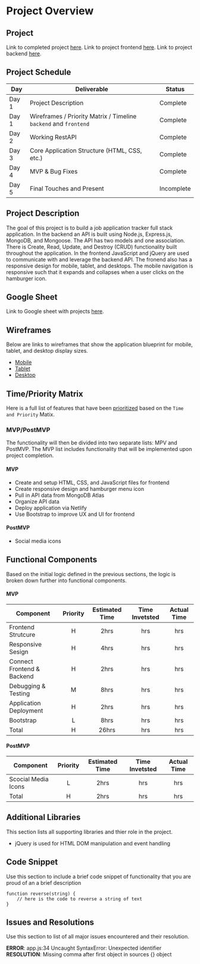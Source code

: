 # Project Overview

## Project

Link to completed project [here]().
Link to project frontend [here](https://github.com/emestiza/Project-2-Frontend).
Link to project backend [here](https://github.com/emestiza/Project-2-Backend).

## Project Schedule

|  Day | Deliverable | Status
|---|---| ---|
|Day 1| Project Description | Complete
|Day 1| Wireframes / Priority Matrix / Timeline `backend` and `frontend`| Complete
|Day 2| Working RestAPI | Complete
|Day 3| Core Application Structure (HTML, CSS, etc.) | Complete
|Day 4| MVP & Bug Fixes | Complete
|Day 5| Final Touches and Present | Incomplete

## Project Description

The goal of this project is to build a job application tracker full stack application. In the backend an API is built using Node.js, Express.js, MongoDB, and Mongoose. The API has two models and one association. There is Create, Read, Update, and Destroy (CRUD) functionality built throughout the application. In the frontend JavaScript and jQuery are used to communicate with and leverage the backend API. The fronend also has a responsive design for mobile, tablet, and desktops. The mobile navigation is responsive such that it expands and collapses when a user clicks on the hamburger icon.

## Google Sheet

Link to Google sheet with projects [here](https://docs.google.com/spreadsheets/d/1A-BPvETOegMvze6amsGrhtmqROJjC3dzMqY2djCe__Q/edit#gid=0).

## Wireframes

Below are links to wireframes that show the application blueprint for mobile, tablet, and desktop display sizes.  

- [Mobile](https://res.cloudinary.com/dssciwyew/image/upload/v1596210699/Mobile%20P2.png)
- [Tablet](https://res.cloudinary.com/dssciwyew/image/upload/v1596210699/Tablet%20P2.png)
- [Desktop](https://res.cloudinary.com/dssciwyew/image/upload/v1596210699/Desktop%20P2.png)

## Time/Priority Matrix 

Here is a full list of features that have been [prioritized](https://res.cloudinary.com/dssciwyew/image/upload/v1596243605/Priority%20Matrix%20Frontend%20P2.png) based on the `Time and Priority` Matix. 

### MVP/PostMVP

The functionality will then be divided into two separate lists: MPV and PostMVP. The MVP list includes functionality that will be implemented upon project completion.  

#### MVP

- Create and setup HTML, CSS, and JavaScript files for frontend
- Create responsive design and hamburger menu icon
- Pull in API data from MongoDB Atlas
- Organize API data
- Deploy application via Netlify
- Use Bootstrap to improve UX and UI for frontend

#### PostMVP 

- Social media icons

## Functional Components

Based on the initial logic defined in the previous sections, the logic is broken down further into functional components.

#### MVP
| Component | Priority | Estimated Time | Time Invetsted | Actual Time |
| --- | :---: |  :---: | :---: | :---: |
| Frontend Strutcure | H | 2hrs| hrs | hrs |
| Responsive Sesign | H | 4hrs | hrs | hrs|
| Connect Frontend & Backend | H | 2hrs| hrs | hrs |
| Debugging & Testing | M | 8hrs| hrs | hrs |
| Application Deployment | H | 2hrs| hrs | hrs |
| Bootstrap | L | 8hrs| hrs | hrs |
| Total | H | 26hrs| hrs | hrs |

#### PostMVP
| Component | Priority | Estimated Time | Time Invetsted | Actual Time |
| --- | :---: |  :---: | :---: | :---: |
| Scocial Media Icons | L | 2hrs | hrs | hrs|
| Total | H | 2hrs| hrs | hrs |

## Additional Libraries
This section lists all supporting libraries and thier role in the project. 

- jQuery is used for HTML DOM manipulation and event handling 

## Code Snippet

Use this section to include a brief code snippet of functionality that you are proud of an a brief description  

```
function reverse(string) {
	// here is the code to reverse a string of text
}
```

## Issues and Resolutions
 Use this section to list of all major issues encountered and their resolution.

**ERROR**: app.js:34 Uncaught SyntaxError: Unexpected identifier                                
**RESOLUTION**: Missing comma after first object in sources {} object
